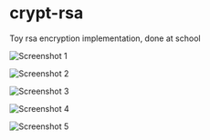 crypt-rsa
=========

Toy rsa encryption implementation, done at school

![Screenshot 1](https://raw.github.com/rvion/crypt-rsa/master/doc/1.png "Screenshot 1")

![Screenshot 2](https://raw.github.com/rvion/crypt-rsa/master/doc/2.png "Screenshot 2")

![Screenshot 3](https://raw.github.com/rvion/crypt-rsa/master/doc/3.png "Screenshot 3")

![Screenshot 4](https://raw.github.com/rvion/crypt-rsa/master/doc/4.png "Screenshot 4")

![Screenshot 5](https://raw.github.com/rvion/crypt-rsa/master/doc/5.png "Screenshot 5")
